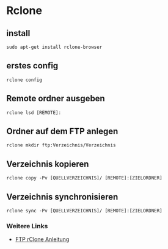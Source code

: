 # Rclone

## install
```
sudo apt-get install rclone-browser
```

## erstes config
```
rclone config
```

## Remote ordner ausgeben
```
rclone lsd [REMOTE]:
```

## Ordner auf dem FTP anlegen
```
rclone mkdir ftp:Verzeichnis/Verzeichnis
```
## Verzeichnis kopieren
```
rclone copy -Pv [QUELLVERZEICHNIS]/ [REMOTE]:[ZIELORDNER]
```
## Verzeichnis synchronisieren
```
rclone sync -Pv [QUELLVERZEICHNIS]/ [REMOTE]:[ZIELORDNER]
```

### Weitere Links
+ [FTP rClone Anleitung](https://rclone.org/ftp/)

